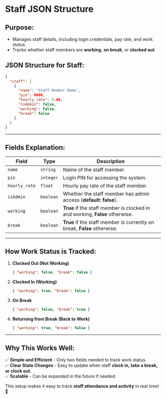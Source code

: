 # Staff JSON Structure

## Purpose:
- Manages staff details, including login credentials, pay rate, and work status.
- Tracks whether staff members are **working**, **on break**, or **clocked out**.

## JSON Structure for Staff:
```json
{
  "staff": [
    {
      "name": "Staff Member Name",
      "pin": 0000,
      "hourly_rate": 0.00,
      "isAdmin": false,
      "working": false,
      "break": false
    }
  ]
}
```

---

## Fields Explanation:

| Field          | Type      | Description |
|---------------|----------|-------------|
| `name`        | `string`  | Name of the staff member. |
| `pin`         | `integer` | Login PIN for accessing the system. |
| `hourly_rate` | `float`   | Hourly pay rate of the staff member. |
| `isAdmin`     | `boolean` | Whether the staff member has admin access (**default: false**). |
| `working`     | `boolean` | **True** if the staff member is clocked in and working, **False** otherwise. |
| `break`       | `boolean` | **True** if the staff member is currently on break, **False** otherwise. |

---

## How Work Status is Tracked:

1. **Clocked Out (Not Working)**  
   ```json
   { "working": false, "break": false }
   ```

2. **Clocked In (Working)**  
   ```json
   { "working": true, "break": false }
   ```

3. **On Break**  
   ```json
   { "working": false, "break": true }
   ```

4. **Returning from Break (Back to Work)**  
   ```json
   { "working": true, "break": false }
   ```

---

## Why This Works Well:
✅ **Simple and Efficient** - Only two fields needed to track work status.  
✅ **Clear State Changes** - Easy to update when staff **clock in, take a break, or clock out**.  
✅ **Scalable** - Can be expanded in the future if needed.  

This setup makes it easy to track **staff attendance and activity** in real time! 🚀  
